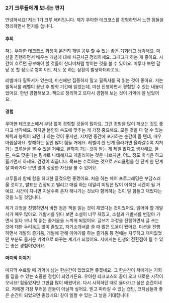 
### 2기 크루들에게 보내는 편지

안녕하세요! 저는 1기 크루 해리입니다.
제가 우아한 테크코스를 경험하면서 느낀 점들을 정리하면서 편지를 씁니다.

#### 후회

저는 우아한 테크코스 과정이 온전히 개발 공부 할 수 있는 좋은 기회라고 생각해요.
미션을 진행하면서 배우는 개념에 대해 차근차근 정리하세요. 
그때그때 하는 게 좋아요. 
시간이 흐르면 공부해야 할 것들이 산더미처럼 쌓이는 것을 볼 수 있어요. 
미루다 보면 감당 못 할 정도로 쌓여 이도 저도 못 하는 상황이 발생하더라고요.

레벨마다 필독서가 있는데, 미션에만 집중하지 말고 필독서를 꼭 읽는 것이 좋아요. 
저는 필독서를 레벨이 끝난 후 방학 기간에 읽었는데, 미션 진행하면서 경험할 수 있는 내용이었어요. 
한번 경험해보고, 책으로 정리하고 또다시 경험해 보는 것이 기억에 잘 남았어요.

#### 경험

우아한 테크코스에서 부담 없이 경험할 것들이 많아요. 
그런 경험을 많이 해보는 것도 좋다고 생각해요. 
하지만 본인의 속도에 맞추는 게 가장 중요해요. 
모든 것을 다 할 수 있는 체력과 능력이 되면 다 하는 것이 좋지만, 지치면 중간에 포기하는 순간이 올 텐데, 매우 아쉽잖아요. 
항해하는 동안 많이 힘들 거에요. 
레벨이 한 단계 올라가면 올라갈수록 지쳐가는 크루들을 볼 수 있을 거예요. 
끝까지 가는 것이 얻는 게 제일 많다고 생각해요. 
물론, 속도 맞춘다는 핑계로 나태해지고 게을러지는 것은 나쁘지만, 어느 정도 휴식은 하고 즐기면서 하세요. 
건강이 최곱니다. 
목표는 수료하는 것으로 커리큘럼을 한 단계 한 단계 잘 따라가다 보면 많이 성장한 자신을 볼 수 있어요.

크루들과 함께 함을 최대한 즐겼으면 좋겠어요. 
처음 하는 페어 프로그래밍은 부담스러울 것이고, 발표는 긴장되고 떨리고 매일 하는 데일리 미팅은 많이 어색한 시간이 될 거예요. 
시간이 지나면 지날수록 혼자 해나가는 것보다 함께하는 것이 덜 힘들고 재밌다는 것을 느낄 것입니다.

제가 과정을 진행하면서 바뀐 점은 책을 읽는 것이 재밌다는 것이었어요. 
읽어야 할 개발서가 매우 많아요. 
개발서를 읽다 보면 소설이 너무 재밌고, 소설과 개발서를 번갈아 가면서 읽다 보니 책 읽는 즐거움을 느끼게 되었어요. 
글쓰기 과정을 진행하면서 글 쓰는 것에 대한 두려움도 많이 줄었고, 자기소개서를 쓸 때 많은 도움이 됐어요. 
미션을 진행하면서 개발의 즐거움, 개발에 관해 이야기를 하는 즐거움 등 전에는 지루하고 재미없었던 부분도 즐거운 기억으로 바꾸는 계기가 되었어요. 
저에게는 인생의 전환점이 될 수 있는 좋은 경험이었어요.

#### 마지막 이야기

마지막 수료할 때 기억에 남는 한순간이 있었으면 좋겠네요. 
그 한순간이 저에게는 기회를 잡을 수 있는 소중한 경험이 되었거든요. 
우아한 테크코스의 끝이 오고 새로운 시작이 오네요! 힘들었지만 그만큼 많이 배웠어요. 
다시 시작하던 때로 돌아가고 싶은 순간이네요. 저에겐 가장 부러운 분들이 아닐까 싶어요. 
믿고 따라갈 수 있는 캡틴, 코치님들과 좋은 순간이 되었으면 좋겠네요! 
같이 일할 수 있는 그 날을 기대합니다!
